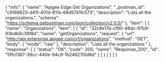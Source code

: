 {
  "info": {
    "name": "Apigee Edge Get Organizations",
    "_postman_id": "c9169623-d41f-401d-811e-68d5741fc573",
    "description": "Lists all the organizations.",
    "schema": "https://schema.getpostman.com/json/collection/v2.0.0/"
  },
  "item": [
    {
      "name": "Organizations",
      "item": [
        {
          "id": "32c8e17d-cf90-48dc-97b9-93bdb9c39f8d",
          "name": "getOrganizations",
          "request": {
            "url": "http://api.enterprise.apigee.com/v1/organizations",
            "method": "GET",
            "body": {
              "mode": "raw"
            },
            "description": "Lists all the organizations."
          },
          "response": [
            {
              "status": "OK",
              "code": 200,
              "name": "Response_200",
              "id": "5ffcf387-39cc-440e-94c9-1b2462110d8d"
            }
          ]
        }
      ]
    }
  ]
}